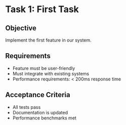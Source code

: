 # Task 1: First Task

## Objective
Implement the first feature in our system.

## Requirements
- Feature must be user-friendly
- Must integrate with existing systems
- Performance requirements: < 200ms response time

## Acceptance Criteria
- All tests pass
- Documentation is updated
- Performance benchmarks met